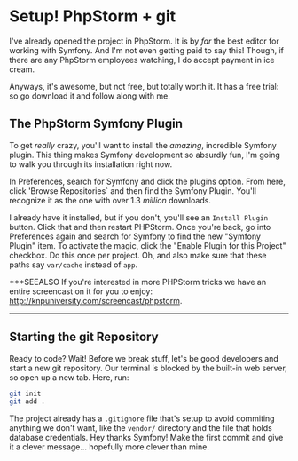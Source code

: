 # Setup! PhpStorm + git

I've already opened the project in PhpStorm. It is by *far* the best editor for
working with Symfony. And I'm not even getting paid to say this! Though, if
there are any PhpStorm employees watching, I do accept payment in ice cream.

Anyways, it's awesome, but not free, but totally worth it. It has a free trial: so
go download it and follow along with me.

## The PhpStorm Symfony Plugin

To get *really* crazy, you'll want to install the *amazing*, incredible Symfony plugin.
This thing makes Symfony development so absurdly fun, I'm going to walk you through
its installation right now.

In Preferences, search for Symfony and click the plugins option. From here, click
'Browse Repositories` and then find the Symfony Plugin. You'll recognize it as the
one with over 1.3 *million* downloads.

I already have it installed, but if you don't, you'll see an `Install Plugin` button.
Click that and then restart PHPStorm. Once you're back, go into Preferences again
and search for Symfony to find the new "Symfony Plugin" item. To activate the magic,
click the "Enable Plugin for this Project" checkbox. Do this once per project. Oh,
and also make sure that these paths say `var/cache` instead of `app`.

***SEEALSO
If you're interested in more PHPStorm tricks we have an entire screencast on it for
you to enjoy: http://knpuniversity.com/screencast/phpstorm.
***

## Starting the git Repository

Ready to code? Wait! Before we break stuff, let's be good developers and start a
new git repository. Our terminal is blocked by the built-in web server, so open up
a new tab. Here, run:

```bash
git init
git add .
```

The project already has a `.gitignore` file that's setup to avoid commiting anything
we don't want, like the `vendor/` directory and the file that holds database credentials.
Hey thanks Symfony! Make the first commit and give it a clever message... hopefully
more clever than mine.
